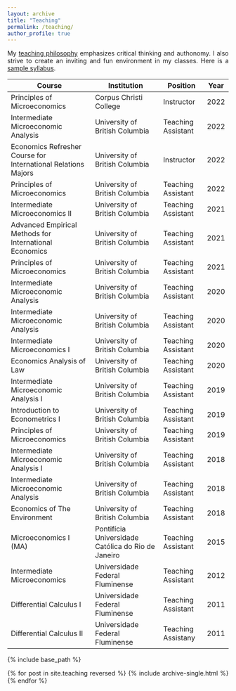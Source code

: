 ```yaml
---
layout: archive
title: "Teaching"
permalink: /teaching/
author_profile: true
---
```

<style>body {text-align: justify}</style>



<!-- I am an instructor of Principles of Microeconomics at the [Corpus Christi College](https://corpuschristi.ca/) and teaching assitant of Intermediate Microeconomics at the [University of British Columbia](https://economics.ubc.ca/). In the past I have also taught Econometrics, Environmental Economics, and MA level Microeconomics 
-->

My [teaching philosophy](/files/teaching_statement2.pdf) emphasizes critical thinking and authonomy. I also strive to create an inviting and fun environment in my classes. Here is a [sample syllabus](/files/syllabus.pdf).

<style>body {text-align: justify}</style>

| Course                                                        | Institution                                        | Position           | Year |
|---------------------------------------------------------------|----------------------------------------------------|--------------------|------|
| Principles of Microeconomics                                  | Corpus Christi College                             | Instructor         | 2022 |
| Intermediate Microeconomic Analysis                           | University of British Columbia                     | Teaching Assistant | 2022 |
| Economics Refresher Course for International Relations Majors | University of British Columbia                     | Instructor         | 2022 |
| Principles of Microeconomics                                  | University of British Columbia                     | Teaching Assistant | 2022 |
| Intermediate Microeconomics II                                | University of British Columbia                     | Teaching Assistant | 2021 |
| Advanced Empirical Methods for International Economics        | University of British Columbia                     | Teaching Assistant | 2021 |
| Principles of Microeconomics                                  | University of British Columbia                     | Teaching Assistant | 2021 |
| Intermediate Microeconomic Analysis                           | University of British Columbia                     | Teaching Assistant | 2020 |
| Intermediate Microeconomic Analysis                           | University of British Columbia                     | Teaching Assistant | 2020 |
| Intermediate Microeconomics I                                 | University of British Columbia                     | Teaching Assistant | 2020 |
| Economics Analysis of Law                                     | University of British Columbia                     | Teaching Assistant | 2020 |
| Intermediate Microeconomic Analysis I                         | University of British Columbia                     | Teaching Assistant | 2019 |
| Introduction to Econometrics I                                | University of British Columbia                     | Teaching Assistant | 2019 |
| Principles of Microeconomics                                  | University of British Columbia                     | Teaching Assistant | 2019 |
| Intermediate Microeconomic Analysis I                         | University of British Columbia                     | Teaching Assistant | 2018 |
| Intermediate Microeconomic Analysis                           | University of British Columbia                     | Teaching Assistant | 2018 |
| Economics of The Environment                                  | University of British Columbia                     | Teaching Assistant | 2018 |
| Microeconomics I (MA)                                         | Pontifícia Universidade Católica do Rio de Janeiro | Teaching Assistant | 2015 |
| Intermediate Microeconomics                                   | Universidade Federal Fluminense                    | Teaching Assistant | 2012 |
| Differential Calculus I                                       | Universidade Federal Fluminense                    | Teaching Assistant | 2011 |
| Differential Calculus II                                      | Universidade Federal Fluminense                    | Teaching Assistany | 2011 |
{% include base_path %}

{% for post in site.teaching reversed %}
  {% include archive-single.html %}
{% endfor %}
